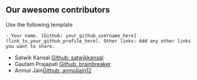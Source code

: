 ## Our awesome contributors

Use the following template
```
- Your name. [Github: your_github_username_here](link_to_your_github_profile_here). Other links: Add any other links you want to share.
```

- Satwik Kansal [Github: satwikkansal](https://github.com/satwikkansal)
- Gautam Prajapati [Github: brainbreaker](https://github.com/brainbreaker)
- Anmol Jain[Github: anmoljain12](https://github.com/anmoljain12)
